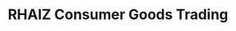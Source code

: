 ---
title: "RHAIZ Consumer Goods Trading"
url: /tarlac-city/rhaiz-consumer-goods-trading/
shop: general
---